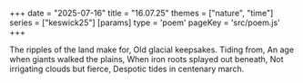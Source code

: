 +++
date = "2025-07-16"
title = "16.07.25"
themes = ["nature", "time"]
series = ["keswick25"]
[params]
  type = 'poem'
  pageKey = 'src/poem.js'
+++

The ripples of the land make for,
Old glacial keepsakes. Tiding from,
An age when giants walked the plains,
When iron roots splayed out beneath,
Not irrigating clouds but fierce,
Despotic tides in centenary march.

